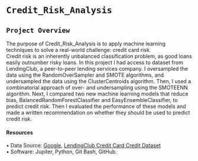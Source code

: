 # ` Credit_Risk_Analysis `

## `Project Overview ` <br/>
The purpose of Credit_Risk_Analysis is to apply machine learning techniques to solve a real-world challenge: credit card risk.  <br/>
Credit risk is an inherently unbalanced classification problem, as good loans easily outnumber risky loans. 
In this project I had  access to dataset from LendingClub, a peer-to-peer lending services company. I  oversampled the data using the RandomOverSampler and SMOTE algorithms, and undersampled the data using the ClusterCentroids algorithm. Then, I used a combinatorial approach of over- and undersampling using the SMOTEENN algorithm. Next, I compared two new machine learning models that reduce bias, BalancedRandomForestClassifier and EasyEnsembleClassifier, to predict credit risk. Then I  evaluated the performance of these models and made a written recommendation on whether they should be used to predict credit risk. <br/>


#### Resources <br/>
• Data Source: [Google](https://www.google.com/), [LendingClub Credit Card Credit Dataset]() <br/> 
• Software: Jupiter, Python, Git Bash, GitHub. <br/>
